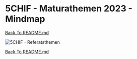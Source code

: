 # 5CHIF - Maturathemen 2023 - Mindmap

[Back To README.md][back]

![5CHIF - Referatsthemen](http://plantuml.unterrainer.info/plantuml/proxy?cache=no&src=https://raw.githubusercontent.com/UnterrainerInformatik/htl/master/iuml/5CHIF-Maturathemen2023.iuml)

[Back To README.md][back]

[back]: https://github.com/UnterrainerInformatik/htl